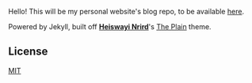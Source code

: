 Hello! This will be my personal website's blog repo, to be available [here](https://ramyzhang.com/blog).

Powered by Jekyll, built off [**Heiswayi Nrird**](https://heiswayi.nrird.com)'s [The Plain](https://github.com/heiswayi/the-plain) theme.

## License

[MIT](LICENSE)

